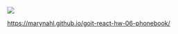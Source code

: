 ![](https://media0.giphy.com/media/3otPorWLQJq5GmHRtu/giphy.gif)


https://marynahl.github.io/goit-react-hw-06-phonebook/
